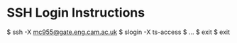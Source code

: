 # SSH Login Instructions
$ ssh -X mc955@gate.eng.cam.ac.uk
$ slogin -X ts-access
$ ...
$ exit
$ exit
